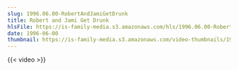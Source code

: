 ```yaml
---
slug: 1996.06.00-RobertAndJamiGetDrunk
title: Robert and Jami Get Drunk
hlsFile: https://is-family-media.s3.amazonaws.com/hls/1996.06.00-RobertAndJamiGetDrunk/1996.06.00-RobertAndJamiGetDrunk.m3u8
date: 1996-06-00
thumbnail: https://is-family-media.s3.amazonaws.com/video-thumbnails/1996.06.00-RobertAndJamiGetDrunk.png
---
```

{{< video >}}
